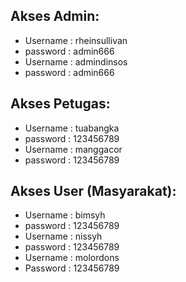 ## Akses Admin:

- Username : rheinsullivan
- password : admin666
- Username : admindinsos
- password : admin666

## Akses Petugas:

- Username : tuabangka
- password : 123456789
- Username : manggacor
- password : 123456789

## Akses User (Masyarakat):

- Username : bimsyh
- password : 123456789
- Username : nissyh
- password : 123456789
- Username : molordons
- Password : 123456789
